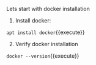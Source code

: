 Lets start with docker installation

1. Install docker:

`apt install docker`{{execute}}

2. Verify docker installation

`docker --version`{{execute}}


